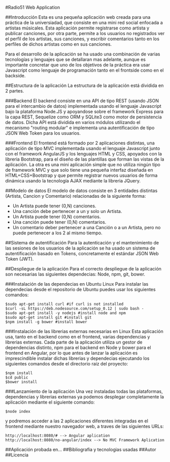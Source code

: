 #Radio51 Web Application

##Introducción
Esta es una pequeña aplicación web creada para una práctica de la universiadad, que consiste en una mini red social enfocada a artistas músicales. Esta aplicación permite registrarse como artista y publicar canciones, por otra parte, permite a los usuarios no registrados ver el perfil de los artistas, sus canciones, y escribir comentarios tanto en los perfiles de dichos artistas como en sus canciones.

Para el desarrollo de la aplicación se ha usado una combinación de varias tecnologías y lenguajes que se detallaran mas adelante, aunque es importante concretar que uno de los objetivos de la práctica era usar Javascript como lenguaje de programación tanto en el frontside como en el backside.

##Estructura de la aplicación
La estructura de la aplicación está dividida en 2 partes.

###Backend
El backend consiste en una API de tipo REST (usando JSON para el intercambio de datos) implementada usando el lenguaje Javascript bajo la plataforma Node.JS y apoyandose sobre el framework Express para la capa REST, Sequelize como ORM y SQLite3 como motor de persistencia de datos. Dicha API está dividida en varios módulos utilizando el mecanismo "routing modular" e implementa una autentificación de tipo JSON Web Token para los usuarios. 

###Frontend
El frontend está formado por 2 aplicaciones distintas, una aplicación de tipo MVC implementada usando el lenguaje Javascript junto con el framework AngularJS y los lenguajes HTML y CSS, apoyados con la libreria Bootstrap, para el diseño de las plantillas que forman las vistas de la aplicación. La otra es una mini aplicación simple que no utiliza ningún tipo de framework MVC y que solo tiene una pequeña interfaz diseñada en HTML+CSS+Bootstrap y que permite registrar nuevos usuarios de forma dinámica usando la tecnología AJAX mediante la libreria JQuery.

##Modelo de datos
El modelo de datos consiste en 3 entidades distintas (Artista, Cancion y Comentario) relacionadas de la siguiente forma:  
 * Un Artista puede tener (0,N) canciones.  
 * Una canción debe pertenecer a un y solo un Artista.  
 * Un Artista puede tener (0,N) comentarios.  
 * Una canción puede tener (0,N) comentarios.  
 * Un comentario deber pertenecer a una Canción o a un Artista, pero no puede pertenecer a los 2 al mismo tiempo.  

##Sistema de autentificación
Para la autenticación y el mantenimiento de las sesiones de los usuarios de la aplicación se ha usado un sistema de autentificación basado en Tokens, concretamente el estándar JSON Web Token (JWT).

##Despliegue de la aplicación
Para el correcto despliegue de la aplicación son necesarias las siguientes dependecias: Node, npm, git, bower.

###Instalación de las dependecias en Ubuntu Linux
Para instalar las dependecias desde el repositorio de Ubuntu puedes usar los siguientes comandos:  

 `$sudo apt-get install curl #if curl is not installed`  
 `$curl -sL https://deb.nodesource.com/setup_0.12 | sudo bash -`  
 `$sudo apt-get install -y nodejs #install node and npm`  
 `$sudo apt-get install git #install git`  
 `$npm install -g bower #install bower`  

###Instalación de las librerias externas necesarias en Linux
Esta aplicación usa, tanto en el backend como en el frontend, varias dependencias y librerias externas. Cada parte de la aplicación utiliza un gestor de dependencias distinto, npm para el backend en Node y bower para el frontend en Angular, por lo que antes de lanzar la aplicación es imprescindible instalar dichas librerias y dependecias ejecutando los siguientes comandos desde el directorio raiz del proyecto:

 `$npm install`  
 `$cd public`  
 `$bower install`  

###Lanzamiento de la aplicación
Una vez instaladas todas las plataformas, dependencias y librerias externas ya podemos desplegar completamente la aplicación mediante el siguiente comando:

 `$node index`  

y podremos acceder a las 2 aplicaciones diferentes integradas en el frontend mediante nuestro navegador web, a traves de las siguientes URLs:

 `http://localhost:8080/# --> Angular aplication`  
 `http://localhost:8080/no-angular/index --> No MVC Framework Aplication`  

##Aplicación probada en...
##Bibliografia y tecnologias usadas
##Autor
##Licencia
